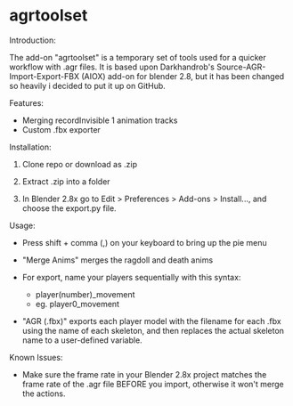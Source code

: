 # agrtoolset

Introduction:

The add-on "agrtoolset" is a temporary set of tools used for a quicker workflow with .agr files. It is based upon Darkhandrob's Source-AGR-Import-Export-FBX (AIOX) add-on for blender 2.8, but it has been changed so heavily i decided to put it up on GitHub.

Features:

- Merging recordInvisible 1 animation tracks
- Custom .fbx exporter

Installation:

1. Clone repo or download as .zip

2. Extract .zip into a folder

3. In Blender 2.8x go to Edit > Preferences > Add-ons > Install..., and choose the export.py file.

Usage:
- Press shift + comma (,) on your keyboard to bring up the pie menu
- "Merge Anims" merges the ragdoll and death anims
- For export, name your players sequentially with this syntax:

  - player(number)_movement
  - eg. player0_movement

- "AGR (.fbx)" exports each player model with the filename for each .fbx using the name of each skeleton, and then replaces the actual skeleton name to a user-defined variable.

Known Issues:
- Make sure the frame rate in your Blender 2.8x project matches the frame rate of the .agr file BEFORE you import, otherwise it won't merge the actions.
